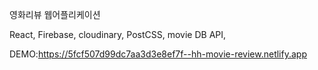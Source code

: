 영화리뷰 웹어플리케이션

React, Firebase, cloudinary, PostCSS, movie DB API,

DEMO:https://5fcf507d99dc7aa3d3e8ef7f--hh-movie-review.netlify.app
